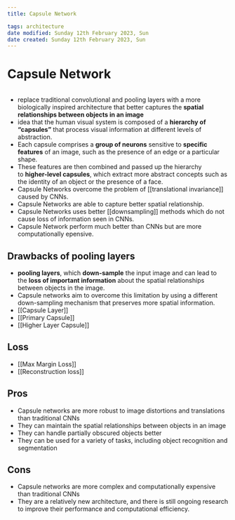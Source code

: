 ```yaml
---
title: Capsule Network

tags: architecture 
date modified: Sunday 12th February 2023, Sun
date created: Sunday 12th February 2023, Sun
---
```


# Capsule Network
```toc
```

- replace traditional convolutional and pooling layers with a more biologically inspired architecture that better captures the **spatial relationships between objects in an image**
- idea that the human visual system is composed of a **hierarchy of “capsules”** that process visual information at different levels of abstraction. 
- Each capsule comprises a **group of neurons** sensitive to **specific features** of an image, such as the presence of an edge or a particular shape. 
- These features are then combined and passed up the hierarchy to **higher-level capsules**, which extract more abstract concepts such as the identity of an object or the presence of a face.
- Capsule Networks overcome the problem of [[translational invariance]] caused by CNNs.
- Capsule Networks are able to capture better spatial relationship. 
- Capsule Networks uses better [[downsampling]] methods which do not cause loss of information seen in CNNs.
- Capsule Network perform much better than CNNs but are more computationally epensive.

## Drawbacks of pooling layers
- **pooling layers**, which **down-sample** the input image and can lead to the **loss of important information** about the spatial relationships between objects in the image. 
- Capsule networks aim to overcome this limitation by using a different down-sampling mechanism that preserves more spatial information.
- [[Capsule Layer]]
- [[Primary Capsule]]
- [[Higher Layer Capsule]]

## Loss
- [[Max Margin Loss]] 
- [[Reconstruction loss]]

## Pros
-   Capsule networks are more robust to image distortions and translations than traditional CNNs
-   They can maintain the spatial relationships between objects in an image
-   They can handle partially obscured objects better
-   They can be used for a variety of tasks, including object recognition and segmentation

## Cons
- Capsule networks are more complex and computationally expensive than traditional CNNs
- They are a relatively new architecture, and there is still ongoing research to improve their performance and computational efficiency.



